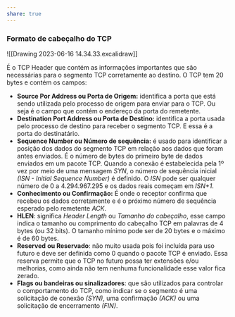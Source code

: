 ```yaml
---
share: true
---
```

### Formato de cabeçalho do TCP

![[Drawing 2023-06-16 14.34.33.excalidraw]]


É o TCP Header que contém as informações importantes que são necessárias para o segmento TCP corretamente ao destino. O TCP tem 20 bytes e contém os campos:

- **Source Por Address ou Porta de Origem:** identifica a porta que está sendo utilizada pelo processo de origem para enviar para o TCP. Ou seja é o campo que contém o endereço da porta do remetente.
- **Destination Port Address ou Porta de Destino:** identifica a porta usada pelo processo de destino para receber o segmento TCP. E essa é a porta do destinatário.
- **Sequence Number ou Número de sequência:** é usado para identificar a posição dos dados do segmento TCP em relação aos dados que foram antes enviados. É o número de bytes do primeiro byte de dados enviados em um pacote TCP. Quando a conexão é estabelecida pela 1º vez por meio de uma mensagem *SYN*, o número de sequência inicial *(ISN - Initial Sequence Number)* é definido. O *ISN* pode ser qualquer número de 0 a 4.294.967.295 e os dados reais começam em *ISN+1*.
- **Conhecimento ou Confirmação:** É onde o receptor confirma que recebeu os dados corretamente e é o próximo número de sequência esperado pelo remetente *ACK*.
- **HLEN**: significa *Header Length* ou *Tamanho do cabeçalho*, esse campo indica o tamanho ou comprimento do cabeçalho TCP em palavras de 4 bytes (ou 32 bits). O tamanho mínimo pode ser de 20 bytes e o máximo é de 60 bytes.
- **Reserved** **ou Reservado**: não muito usada pois foi incluída para uso futuro e deve ser definida como 0 quando o pacote TCP é enviado. Essa reserva permite que o TCP no futuro possa ter extensões e/ou melhorias, como ainda não tem nenhuma funcionalidade esse valor fica zerado.
- **Flags ou bandeiras ou sinalizadores**: que são utilizados para controlar o comportamento do TCP, como indicar se o segmento é uma solicitação de conexão *(SYN)*, uma confirmação *(ACK)* ou uma solicitação de encerramento *(FIN)*.

